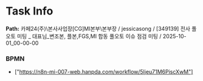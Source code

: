 # Task Info

**Path:** 카페24(주)\본사사업장\[CG]MI본부\본부장 / jessicasong / [349139] 전사 풀오토 미팅 _ 대표님_변조본, 플본,FGS,MI 합동 풀오토 이슈 점검 미팅 / 2025-10-01_00-00-00

### BPMN
- ["https://n8n-mi-007-web.hanpda.com/workflow/5ljeu71M6PiscXwM"]

